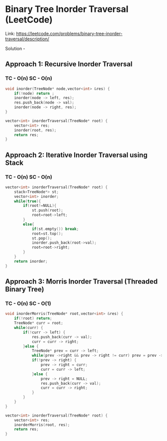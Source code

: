 # Binary Tree Inorder Traversal (LeetCode)
Link: https://leetcode.com/problems/binary-tree-inorder-traversal/description/

Solution - 
## Approach 1: Recursive Inorder Traversal
### TC - O(n) SC - O(n)
```C++
void inorder(TreeNode* node,vector<int> &res) {
    if(!node) return ;
    inorder(node -> left, res);
    res.push_back(node -> val);
    inorder(node -> right, res);
}

vector<int> inorderTraversal(TreeNode* root) {
    vector<int> res;
    inorder(root, res); 
    return res;
}
```

## Approach 2: Iterative Inorder Traversal using Stack
### TC - O(n) SC - O(n)
```C++
vector<int> inorderTraversal(TreeNode* root) {
    stack<TreeNode*> st;
    vector<int> inorder;
    while(true){
        if(root!=NULL){
            st.push(root);
            root=root->left;
        }
        else{
            if(st.empty()) break;
            root=st.top();
            st.pop();
            inorder.push_back(root->val);
            root=root->right;
        }
    }
    return inorder;
}

```
## Approach 3: Morris Inorder Traversal (Threaded Binary Tree)
### TC - O(n) SC - O(1)
```C++
void inorderMorris(TreeNode* root,vector<int> &res) {
    if(!root) return;
    TreeNode* curr = root;
    while(curr) {
        if(!curr -> left) {
            res.push_back(curr -> val);
            curr = curr -> right;
        }else {
            TreeNode* prev = curr -> left;
            while(prev ->right && prev -> right != curr) prev = prev -> right;
            if(!prev -> right) {
                prev -> right = curr;
                curr = curr -> left;
            }else {
                prev -> right = NULL;
                res.push_back(curr -> val);
                curr = curr -> right;
            }
        }
    }
}

vector<int> inorderTraversal(TreeNode* root) {
    vector<int> res;
    inorderMorris(root, res); 
    return res;
}

```
